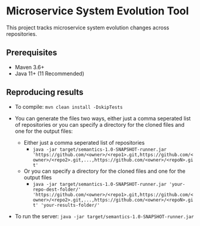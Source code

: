# Microservice System Evolution Tool

This project tracks microservice system evolution changes across repositories.


## Prerequisites

* Maven 3.6+
* Java 11+ (11 Recommended)  

## Reproducing results 

- To compile:
    ``mvn clean install -DskipTests``

- You can generate the files two ways, either just a comma seperated list of repositories or you can specify a directory for the cloned files and one for the output files:
    - Either just a comma seperated list of repositories
        - ```java -jar target/semantics-1.0-SNAPSHOT-runner.jar 'https://github.com/<owner>/<repo1>.git,https://github.com/<owner>/<repo2>.git,...,https://github.com/<owner>/<repoN>.git'```
    - Or you can specify a directory for the cloned files and one for the output files
        - ```java -jar target/semantics-1.0-SNAPSHOT-runner.jar 'your-repo-dest-folder/' 'https://github.com/<owner>/<repo1>.git,https://github.com/<owner>/<repo2>.git,...,https://github.com/<owner>/<repoN>.git' 'your-results-folder/'```

- To run the server:
```java -jar target/semantics-1.0-SNAPSHOT-runner.jar```
